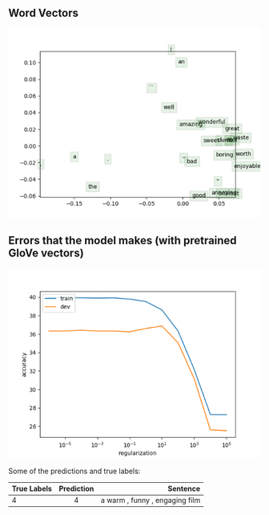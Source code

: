 Word Vectors
--------------
![Alt text](https://github.com/akash9182/CS224n/blob/master/assignment1/q3_word_vectors.png?raw=true "Word vectors")

Errors that the model makes (with pretrained GloVe vectors)
--------------
![Alt text](https://github.com/akash9182/CS224n/blob/master/assignment1/q4_reg_v_acc.png?raw=true "Errors")

Some of the predictions and true labels:

| True Labels    | Prediction           | Sentence  |
| ------------- |:-------------:| -----:|
| 4      | 4 |a warm , funny , engaging film |

